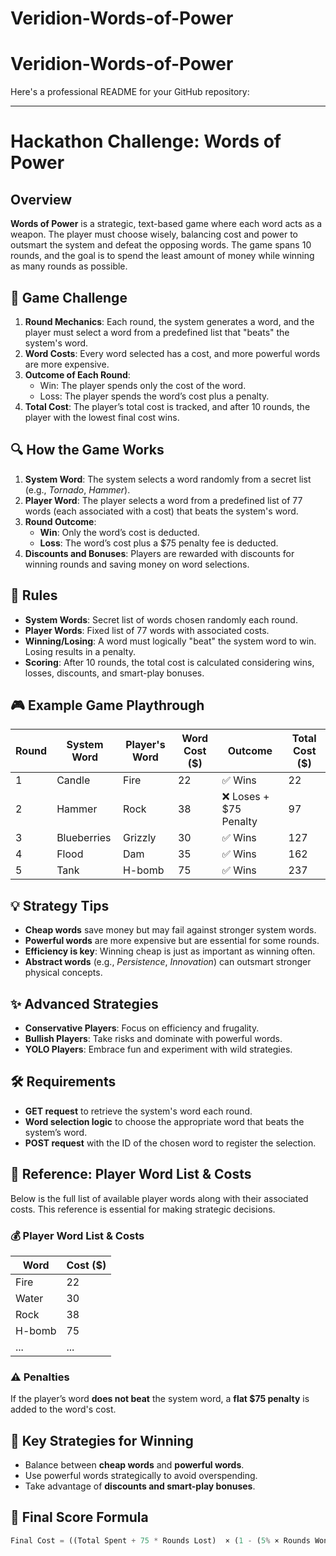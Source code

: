 # Veridion-Words-of-Power
# Veridion-Words-of-Power

Here's a professional README for your GitHub repository:

---

# **Hackathon Challenge: Words of Power**

## **Overview**
**Words of Power** is a strategic, text-based game where each word acts as a weapon. The player must choose wisely, balancing cost and power to outsmart the system and defeat the opposing words. The game spans 10 rounds, and the goal is to spend the least amount of money while winning as many rounds as possible.

## **🚀 Game Challenge**
1. **Round Mechanics**: Each round, the system generates a word, and the player must select a word from a predefined list that "beats" the system's word.
2. **Word Costs**: Every word selected has a cost, and more powerful words are more expensive.
3. **Outcome of Each Round**:
   - Win: The player spends only the cost of the word.
   - Loss: The player spends the word’s cost plus a penalty.
4. **Total Cost**: The player’s total cost is tracked, and after 10 rounds, the player with the lowest final cost wins.

## **🔍 How the Game Works**
1. **System Word**: The system selects a word randomly from a secret list (e.g., *Tornado*, *Hammer*).
2. **Player Word**: The player selects a word from a predefined list of 77 words (each associated with a cost) that beats the system's word.
3. **Round Outcome**:
   - **Win**: Only the word’s cost is deducted.
   - **Loss**: The word’s cost plus a $75 penalty fee is deducted.
4. **Discounts and Bonuses**: Players are rewarded with discounts for winning rounds and saving money on word selections.

## **📜 Rules**
- **System Words**: Secret list of words chosen randomly each round.
- **Player Words**: Fixed list of 77 words with associated costs.
- **Winning/Losing**: A word must logically "beat" the system word to win. Losing results in a penalty.
- **Scoring**: After 10 rounds, the total cost is calculated considering wins, losses, discounts, and smart-play bonuses.

## **🎮 Example Game Playthrough**
| **Round** | **System Word** | **Player's Word** | **Word Cost ($)** | **Outcome** | **Total Cost ($)** |
| --- | --- | --- | --- | --- | --- |
| 1 | Candle | Fire | 22 | ✅ Wins | 22 |
| 2 | Hammer | Rock | 38 | ❌ Loses + $75 Penalty | 97 |
| 3 | Blueberries | Grizzly | 30 | ✅ Wins | 127 |
| 4 | Flood | Dam | 35 | ✅ Wins | 162 |
| 5 | Tank | H-bomb | 75 | ✅ Wins | 237 |

## **💡 Strategy Tips**
- **Cheap words** save money but may fail against stronger system words.
- **Powerful words** are more expensive but are essential for some rounds.
- **Efficiency is key**: Winning cheap is just as important as winning often.
- **Abstract words** (e.g., *Persistence*, *Innovation*) can outsmart stronger physical concepts.

## **✨ Advanced Strategies**
- **Conservative Players**: Focus on efficiency and frugality.
- **Bullish Players**: Take risks and dominate with powerful words.
- **YOLO Players**: Embrace fun and experiment with wild strategies.

## **🛠️ Requirements**
- **GET request** to retrieve the system's word each round.
- **Word selection logic** to choose the appropriate word that beats the system’s word.
- **POST request** with the ID of the chosen word to register the selection.

## **📖 Reference: Player Word List & Costs**
Below is the full list of available player words along with their associated costs. This reference is essential for making strategic decisions.

### **💰 Player Word List & Costs**

| **Word** | **Cost ($)** |
| --- | --- |
| Fire | 22 |
| Water | 30 |
| Rock | 38 |
| H-bomb | 75 |
| ... | ... |

### **⚠️ Penalties**
If the player’s word **does not beat** the system word, a **flat $75 penalty** is added to the word's cost.

## **🎯 Key Strategies for Winning**
- Balance between **cheap words** and **powerful words**.
- Use powerful words strategically to avoid overspending.
- Take advantage of **discounts and smart-play bonuses**.

## **📝 Final Score Formula**
```python
Final Cost = ((Total Spent + 75 * Rounds Lost)  × (1 - (5% × Rounds Won))) - (Sum of Cheaper Win Refunds)
```

